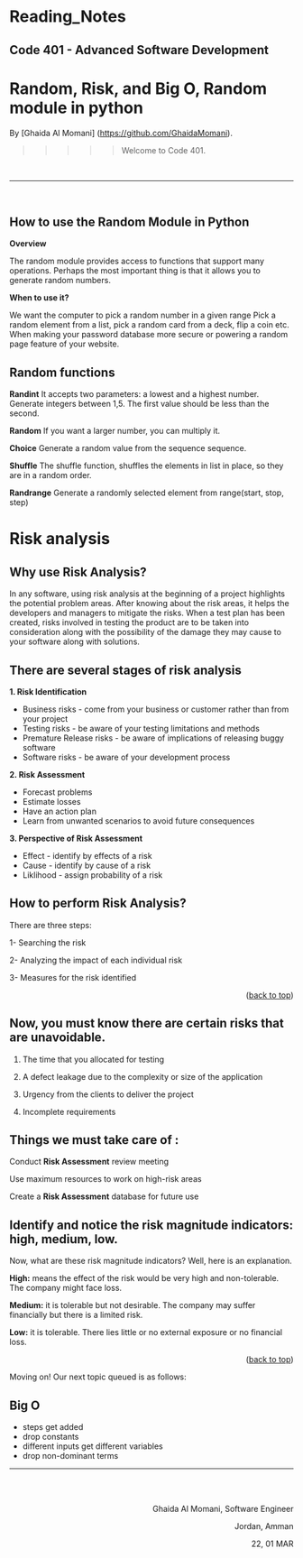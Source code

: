  # Reading_Notes
## Code 401 - Advanced Software Development

# Random, Risk, and Big O, Random module in python




By [Ghaida Al Momani] (https://github.com/GhaidaMomani).

>>>>>Welcome to Code 401.
<br/>
<hr/>
<br/>


## How to use the Random Module in Python
**Overview** 

The random module provides access to functions that support many operations. Perhaps the most important thing is that it allows you to generate random numbers.

**When to use it?**

We want the computer to pick a random number in a given range Pick a random element from a list, pick a random card from a deck, flip a coin etc. When making your password database more secure or powering a random page feature of your website.

## Random functions
**Randint** It accepts two parameters: a lowest and a highest number. Generate integers between 1,5. The first value should be less than the second.

**Random** If you want a larger number, you can multiply it.

**Choice** Generate a random value from the sequence sequence.

**Shuffle** The shuffle function, shuffles the elements in list in place, so they are in a random order.

**Randrange** Generate a randomly selected element from range(start, stop, step)






# Risk analysis

## Why use Risk Analysis?
In any software, using risk analysis at the beginning of a project highlights the potential problem areas. After knowing about the risk areas, it helps the developers and managers to mitigate the risks. When a test plan has been created, risks involved in testing the product are to be taken into consideration along with the possibility of the damage they may cause to your software along with solutions.





## There are several stages of risk analysis

**1. Risk Identification**
   * Business risks - come from your business or customer rather than from your project
   * Testing risks - be aware of your testing limitations and methods
   * Premature Release risks - be aware of implications of releasing buggy software
   * Software risks - be aware of your development process

**2. Risk Assessment**
   * Forecast problems
   * Estimate losses
   * Have an action plan
   * Learn from unwanted scenarios to avoid future consequences

**3. Perspective of Risk Assessment**
   * Effect - identify by effects of a risk
   * Cause - identify by cause of a risk
   * Liklihood - assign probability of a risk

## How to perform Risk Analysis?

There are three steps:

1- Searching the risk

2- Analyzing the impact of each individual risk

3- Measures for the risk identified

 <p align="right">(<a href="#top">back to top</a>)</p>

## Now, you must know there are certain risks that are unavoidable.
1. The time that you allocated for testing

2. A defect leakage due to the complexity or size of the application

3. Urgency from the clients to deliver the project

4. Incomplete requirements




## Things we must take care of :

Conduct **Risk Assessment** review meeting

Use maximum resources to work on high-risk areas

Create a **Risk Assessment** database for future use

## Identify and notice the risk magnitude indicators: high, medium, low.

Now, what are these risk magnitude indicators? Well, here is an explanation.

**High:** means the effect of the risk would be very high and non-tolerable. The company might face loss.

**Medium:** it is tolerable but not desirable. The company may suffer financially but there is a limited risk.

**Low:** it is tolerable. There lies little or no external exposure or no financial loss.
<p align="right">(<a href="#top">back to top</a>)</p>

Moving on! Our next topic queued is as follows:
## Big O

* steps get added
* drop constants
* different inputs get different variables
* drop non-dominant terms


<hr/>
  <br/><br/>

<p align="right">Ghaida Al Momani, Software Engineer</p>
<p align="right">Jordan, Amman</p>
  <p align="right">22, 01 MAR </p>